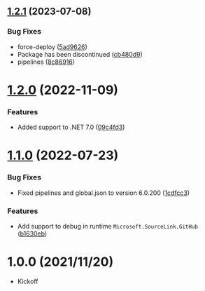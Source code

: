 ## [1.2.1](https://github.com/TechNobre/PowerUtils.AspNetCore.Authentication.JwtBearer/compare/v1.2.0...v1.2.1) (2023-07-08)


### Bug Fixes

* force-deploy ([5ad9626](https://github.com/TechNobre/PowerUtils.AspNetCore.Authentication.JwtBearer/commit/5ad96266c48c0ebf489bde1869b8612627c385d9))
* Package has been discontinued ([cb480d9](https://github.com/TechNobre/PowerUtils.AspNetCore.Authentication.JwtBearer/commit/cb480d91119542666ea13e17e96d95ebb7d3c4c1))
* pipelines ([8c86916](https://github.com/TechNobre/PowerUtils.AspNetCore.Authentication.JwtBearer/commit/8c869164072a01db7850e4ba25850ca4568af167))

# [1.2.0](https://github.com/TechNobre/PowerUtils.AspNetCore.Authentication.JwtBearer/compare/v1.1.0...v1.2.0) (2022-11-09)


### Features

* Added support to .NET 7.0 ([09c4fd3](https://github.com/TechNobre/PowerUtils.AspNetCore.Authentication.JwtBearer/commit/09c4fd3bd6ee29c294250b83f64c2a1640a8cf12))

# [1.1.0](https://github.com/TechNobre/PowerUtils.AspNetCore.Authentication.JwtBearer/compare/v1.0.0...v1.1.0) (2022-07-23)


### Bug Fixes

* Fixed pipelines and global.json to version 6.0.200 ([1cdfcc3](https://github.com/TechNobre/PowerUtils.AspNetCore.Authentication.JwtBearer/commit/1cdfcc371cf76d4c84f344d1cae2cc706235f8f2))


### Features

* Add support to debug in runtime `Microsoft.SourceLink.GitHub` ([b1630eb](https://github.com/TechNobre/PowerUtils.AspNetCore.Authentication.JwtBearer/commit/b1630eb15a007ef94530445f81c81aba76cf48da))

# 1.0.0 (2021/11/20)

* Kickoff
